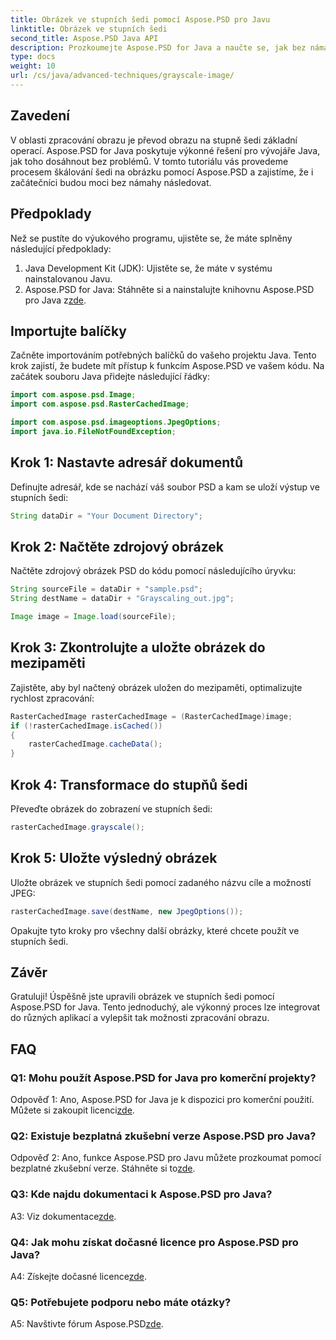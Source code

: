 ```yaml
---
title: Obrázek ve stupních šedi pomocí Aspose.PSD pro Javu
linktitle: Obrázek ve stupních šedi
second_title: Aspose.PSD Java API
description: Prozkoumejte Aspose.PSD for Java a naučte se, jak bez námahy vytvářet obrázky ve stupních šedi pomocí našeho podrobného návodu.
type: docs
weight: 10
url: /cs/java/advanced-techniques/grayscale-image/
---
```

## Zavedení

V oblasti zpracování obrazu je převod obrazu na stupně šedi základní operací. Aspose.PSD for Java poskytuje výkonné řešení pro vývojáře Java, jak toho dosáhnout bez problémů. V tomto tutoriálu vás provedeme procesem škálování šedi na obrázku pomocí Aspose.PSD a zajistíme, že i začátečníci budou moci bez námahy následovat.

## Předpoklady

Než se pustíte do výukového programu, ujistěte se, že máte splněny následující předpoklady:

1. Java Development Kit (JDK): Ujistěte se, že máte v systému nainstalovanou Javu.
2.  Aspose.PSD for Java: Stáhněte si a nainstalujte knihovnu Aspose.PSD pro Java z[zde](https://releases.aspose.com/psd/java/).

## Importujte balíčky

Začněte importováním potřebných balíčků do vašeho projektu Java. Tento krok zajistí, že budete mít přístup k funkcím Aspose.PSD ve vašem kódu. Na začátek souboru Java přidejte následující řádky:

```java
import com.aspose.psd.Image;
import com.aspose.psd.RasterCachedImage;

import com.aspose.psd.imageoptions.JpegOptions;
import java.io.FileNotFoundException;
```

## Krok 1: Nastavte adresář dokumentů

Definujte adresář, kde se nachází váš soubor PSD a kam se uloží výstup ve stupních šedi:

```java
String dataDir = "Your Document Directory";
```

## Krok 2: Načtěte zdrojový obrázek

Načtěte zdrojový obrázek PSD do kódu pomocí následujícího úryvku:

```java
String sourceFile = dataDir + "sample.psd";
String destName = dataDir + "Grayscaling_out.jpg";

Image image = Image.load(sourceFile);
```

## Krok 3: Zkontrolujte a uložte obrázek do mezipaměti

Zajistěte, aby byl načtený obrázek uložen do mezipaměti, optimalizujte rychlost zpracování:

```java
RasterCachedImage rasterCachedImage = (RasterCachedImage)image;
if (!rasterCachedImage.isCached())
{
    rasterCachedImage.cacheData();
}
```

## Krok 4: Transformace do stupňů šedi

Převeďte obrázek do zobrazení ve stupních šedi:

```java
rasterCachedImage.grayscale();
```

## Krok 5: Uložte výsledný obrázek

Uložte obrázek ve stupních šedi pomocí zadaného názvu cíle a možností JPEG:

```java
rasterCachedImage.save(destName, new JpegOptions());
```

Opakujte tyto kroky pro všechny další obrázky, které chcete použít ve stupních šedi.

## Závěr

Gratuluji! Úspěšně jste upravili obrázek ve stupních šedi pomocí Aspose.PSD for Java. Tento jednoduchý, ale výkonný proces lze integrovat do různých aplikací a vylepšit tak možnosti zpracování obrazu.

## FAQ

### Q1: Mohu použít Aspose.PSD for Java pro komerční projekty?

 Odpověď 1: Ano, Aspose.PSD for Java je k dispozici pro komerční použití. Můžete si zakoupit licenci[zde](https://purchase.aspose.com/buy).

### Q2: Existuje bezplatná zkušební verze Aspose.PSD pro Java?

 Odpověď 2: Ano, funkce Aspose.PSD pro Javu můžete prozkoumat pomocí bezplatné zkušební verze. Stáhněte si to[zde](https://releases.aspose.com/).

### Q3: Kde najdu dokumentaci k Aspose.PSD pro Java?

 A3: Viz dokumentace[zde](https://reference.aspose.com/psd/java/).

### Q4: Jak mohu získat dočasné licence pro Aspose.PSD pro Java?

 A4: Získejte dočasné licence[zde](https://purchase.aspose.com/temporary-license/).

### Q5: Potřebujete podporu nebo máte otázky?

 A5: Navštivte fórum Aspose.PSD[zde](https://forum.aspose.com/c/psd/34).